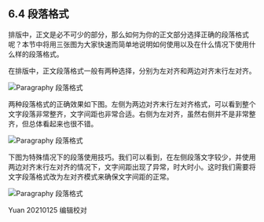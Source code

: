 ## 6.4 段落格式 ##

排版中，正文是必不可少的部分，那么如何为你的正文部分选择正确的段落格式呢？本节中将用三张图为大家快速而简单地说明如何使用以及在什么情况下使用什么样的段落格式。

在排版中，正文段落格式一般有两种选择，分别为左对齐和两边对齐末行左对齐。

![Paragraphy 段落格式](http://kitpic.makebi.net/2021/lk_12.jpg)

两种段落格式的正确效果如下图。左侧为两边对齐末行左对齐格式，可以看到整个文字段落非常整齐，文字间距也非常合适。右侧为左对齐，虽然右侧并不是非常整齐，但总体看起来也很不错。

![Paragraphy 段落格式](http://kitpic.makebi.net/2021/lk_13.jpg)

下图为特殊情况下的段落使用技巧。我们可以看到，在左侧段落文字较少，并使用两边对齐末行左对齐的情况下，文字间距出现了异常，时大时小。这时我们需要将文字段落格式改为左对齐模式来确保文字间距的正常。

![Paragraphy 段落格式](http://kitpic.makebi.net/2021/lk_14.jpg)

Yuan 20210125 编辑校对
